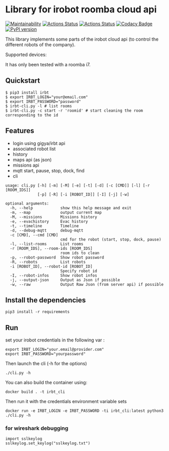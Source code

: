 # Library for irobot roomba cloud api

[![Maintainability](https://api.codeclimate.com/v1/badges/f0307333bdf7a58f11bb/maintainability)](https://codeclimate.com/github/tidalf/irbt/maintainability)
[![Actions Status](https://github.com/tidalf/pyirbt/workflows/Python%20application/badge.svg)](https://github.com/tidalf/irbt/actions)
[![Actions Status](https://github.com/tidalf/pyirbt/workflows/Docker%20Image%20CI/badge.svg)](https://github.com/tidalf/irbt/actions)
[![Codacy Badge](https://api.codacy.com/project/badge/Grade/071f2083c0634aef9fc33ea00ffa1ddd)](https://www.codacy.com/manual/dkorp/irbt?utm_source=github.com&amp;utm_medium=referral&amp;utm_content=tidalf/irbt&amp;utm_campaign=Badge_Grade)
[![PyPI version](https://badge.fury.io/py/irbt.svg)](https://badge.fury.io/py/irbt)

This library implements some parts of the irobot cloud api (to control the different
robots of the company).

Supported devices:

It has only been tested with a roomba i7.

## Quickstart

```
$ pip3 install irbt
$ export IRBT_LOGIN="your@email.com"
$ export IRBT_PASSWORD="password"
$ irbt-cli.py -l # list rooms 
$ irbt-cli.py -c start -r 'roomid' # start cleaning the room corresponding to the id
```

## Features

- login using gigya/irbt api
- associated robot list
- history
- maps api (as json)
- missions api
- mqtt start, pause, stop, dock, find
- cli

```shell
usage: cli.py [-h] [-m] [-M] [-e] [-t] [-d] [-c [CMD]] [-l] [-r [ROOM_IDS]]
              [-p] [-R] [-i [ROBOT_ID]] [-I] [-j] [-w]

optional arguments:
  -h, --help            show this help message and exit
  -m, --map             output current map
  -M, --missions        Missions history
  -e, --evachistory     Evac history
  -t, --timeline        Timeline
  -d, --debug-mqtt      debug-mqtt
  -c [CMD], --cmd [CMD]
                        cmd for the robot (start, stop, dock, pause)
  -l, --list-rooms      List rooms
  -r [ROOM_IDS], --room-ids [ROOM_IDS]
                        room ids to clean
  -p, --robot-password  Show robot password
  -R, --robots          List robots
  -i [ROBOT_ID], --robot-id [ROBOT_ID]
                        Specify robot id
  -I, --robot-infos     Show robot infos
  -j, --output-json     Output as Json if possible
  -w, --raw             Output Raw Json (from server api) if possible
```

## Install the dependencies

```shell
pip3 install -r requirements
```

## Run

set your irobot credentials in the following var :

```shell
export IRBT_LOGIN="your.email@provider.com"
export IRBT_PASSWORD="yourpassword"
```

Then launch the cli (-h for the options)

```shell
./cli.py -h
```

You can also build the container using:

```shell
docker build . -t irbt_cli
```

Then run it with the credentials environment variable sets

```shell
docker run -e IRBT_LOGIN -e IRBT_PASSWORD -ti irbt_cli:latest python3 ./cli.py -h
```

### for wireshark debugging

```shell
import sslkeylog
sslkeylog.set_keylog("sslkeylog.txt")
```
